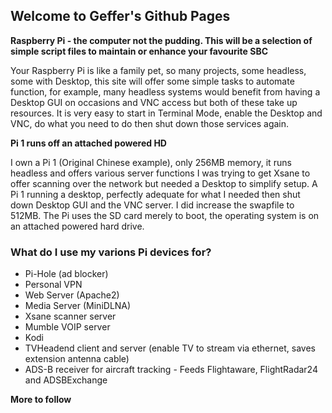 ## Welcome to Geffer's Github Pages

**Raspberry Pi - the computer not the pudding.  This will be a selection of simple script files to maintain or enhance
your favourite SBC**

Your Raspberry Pi is like a family pet, so many projects, some headless, some with Desktop, this site will offer some simple
tasks to automate function, for example,  many headless systems would benefit from having a Desktop GUI on occasions and VNC access
but both of these take up resources.  It is very easy to start in Terminal Mode, enable the Desktop and VNC, do what you need to do then
shut down those services again.

**Pi 1 runs off an attached powered HD**

I own a Pi 1 (Original Chinese example), only 256MB memory, it runs headless and offers various server functions  I was trying to get Xsane to offer scanning over the network but needed a Desktop to simplify setup.  A Pi 1 running a desktop, perfectly adequate for what I needed then shut down Desktop GUI and
the VNC server.  I did increase the swapfile to 512MB. The Pi uses the SD card merely to boot, the operating system is on an attached powered hard drive.

### What do I use my varions Pi devices for?

- Pi-Hole (ad blocker)
- Personal VPN
- Web Server (Apache2)
- Media Server (MiniDLNA)
- Xsane scanner server
- Mumble VOIP server
- Kodi
- TVHeadend client and server (enable TV to stream via ethernet, saves extension antenna cable)
- ADS-B receiver for aircraft tracking - Feeds Flightaware, FlightRadar24 and ADSBExchange

**More to follow**


